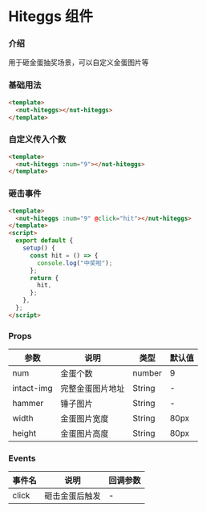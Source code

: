# Hiteggs 组件

### 介绍

用于砸金蛋抽奖场景，可以自定义金蛋图片等

### 基础用法

```html
<template>
  <nut-hiteggs></nut-hiteggs>
</template>
```

### 自定义传入个数

```html
<template>
  <nut-hiteggs :num="9"></nut-hiteggs>
</template>
```

### 砸击事件

```html
<template>
  <nut-hiteggs :num="9" @click="hit"></nut-hiteggs>
</template>
<script>
  export default {
    setup() {
      const hit = () => {
        console.log("中奖啦");
      };
      return {
        hit,
      };
    },
  };
</script>
```

### Props

| 参数       | 说明             | 类型   | 默认值 |
| ---------- | ---------------- | ------ | ------ |
| num        | 金蛋个数         | number | 9      |
| intact-img | 完整金蛋图片地址 | String | -      |
| hammer     | 锤子图片         | String | -      |
| width      | 金蛋图片宽度     | String | 80px   |
| height     | 金蛋图片高度     | String | 80px   |

### Events

| 事件名 | 说明           | 回调参数 |
| ------ | -------------- | -------- |
| click  | 砸击金蛋后触发 | -        |
